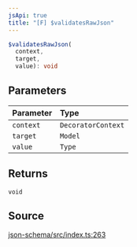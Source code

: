 ```yaml
---
jsApi: true
title: "[F] $validatesRawJson"
---
```


```ts
$validatesRawJson(
  context,
  target,
  value): void
```

## Parameters

| Parameter | Type               |
| :-------- | :----------------- |
| `context` | `DecoratorContext` |
| `target`  | `Model`            |
| `value`   | `Type`             |

## Returns

`void`

## Source

[json-schema/src/index.ts:263](https://github.com/markcowl/cadl/blob/3db15286/packages/json-schema/src/index.ts#L263)
